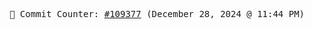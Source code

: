 <p align="center">
    <samp>
        📮 Commit Counter: <a href="https://github.com/Javascript-void0/Javascript-void0/commits/main">#109377</a> (December 28, 2024 @ 11:44 PM)
    </samp>
</p>